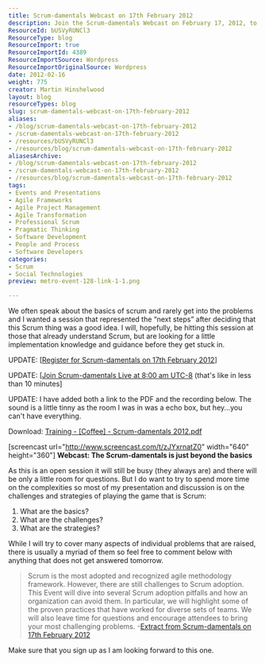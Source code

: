 ```yaml
---
title: Scrum-damentals Webcast on 17th February 2012
description: Join the Scrum-damentals Webcast on February 17, 2012, to explore advanced Scrum strategies, challenges, and proven practices for successful implementation.
ResourceId: bUSVyRUNCl3
ResourceType: blog
ResourceImport: true
ResourceImportId: 4389
ResourceImportSource: Wordpress
ResourceImportOriginalSource: Wordpress
date: 2012-02-16
weight: 775
creator: Martin Hinshelwood
layout: blog
resourceTypes: blog
slug: scrum-damentals-webcast-on-17th-february-2012
aliases:
- /blog/scrum-damentals-webcast-on-17th-february-2012
- /scrum-damentals-webcast-on-17th-february-2012
- /resources/bUSVyRUNCl3
- /resources/blog/scrum-damentals-webcast-on-17th-february-2012
aliasesArchive:
- /blog/scrum-damentals-webcast-on-17th-february-2012
- /scrum-damentals-webcast-on-17th-february-2012
- /resources/blog/scrum-damentals-webcast-on-17th-february-2012
tags:
- Events and Presentations
- Agile Frameworks
- Agile Project Management
- Agile Transformation
- Professional Scrum
- Pragmatic Thinking
- Software Development
- People and Process
- Software Developers
categories:
- Scrum
- Social Technologies
preview: metro-event-128-link-1-1.png

---
```

We often speak about the basics of scrum and rarely get into the problems and I wanted a session that represented the “next steps” after deciding that this Scrum thing was a good idea. I will, hopefully, be hitting this session at those that already understand Scrum, but are looking for a little implementation knowledge and guidance before they get stuck in.

UPDATE: \[[Register for Scrum-damentals on 17th February 2012](https://www.clicktoattend.com/invitation.aspx?code=158652)\]

UPDATE: \[[Join Scrum-damentals Live at 8:00 am UTC-8](https://meet.lync.com/northwestcadence/master/KL10PKYT) (that's like in less than 10 minutes\]

UPDATE: I have added both a link to the PDF and the recording below. The sound is a little tinny as the room I was in was a echo box, but hey...you can't have everything.

Download: [Training - \[Coffee\] - Scrum-damentals 2012.pdf](https://www.sugarsync.com/pf/D057810_2499277_894932)

\[screencast url="http://www.screencast.com/t/zJYxrnatZ0" width="640" height="360"\] **Webcast: The Scrum-damentals is just beyond the basics**

As this is an open session it will still be busy (they always are) and there will be only a little room for questions. But I do want to try to spend more time on the complexities so most of my presentation and discussion is on the challenges and strategies of playing the game that is Scrum:

1. What are the basics?
2. What are the challenges?
3. What are the strategies?

While I will try to cover many aspects of individual problems that are raised, there is usually a myriad of them so feel free to comment below with anything that does not get answered tomorrow.

> Scrum is the most adopted and recognized agile methodology framework. However, there are still challenges to Scrum adoption. This Event will dive into several Scrum adoption pitfalls and how an organization can avoid them. In particular, we will highlight some of the proven practices that have worked for diverse sets of teams. We will also leave time for questions and encourage attendees to bring your most challenging problems. -[Extract from Scrum-damentals on 17th February 2012](https://www.clicktoattend.com/invitation.aspx?code=158652)

Make sure that you sign up as I am looking forward to this one.
